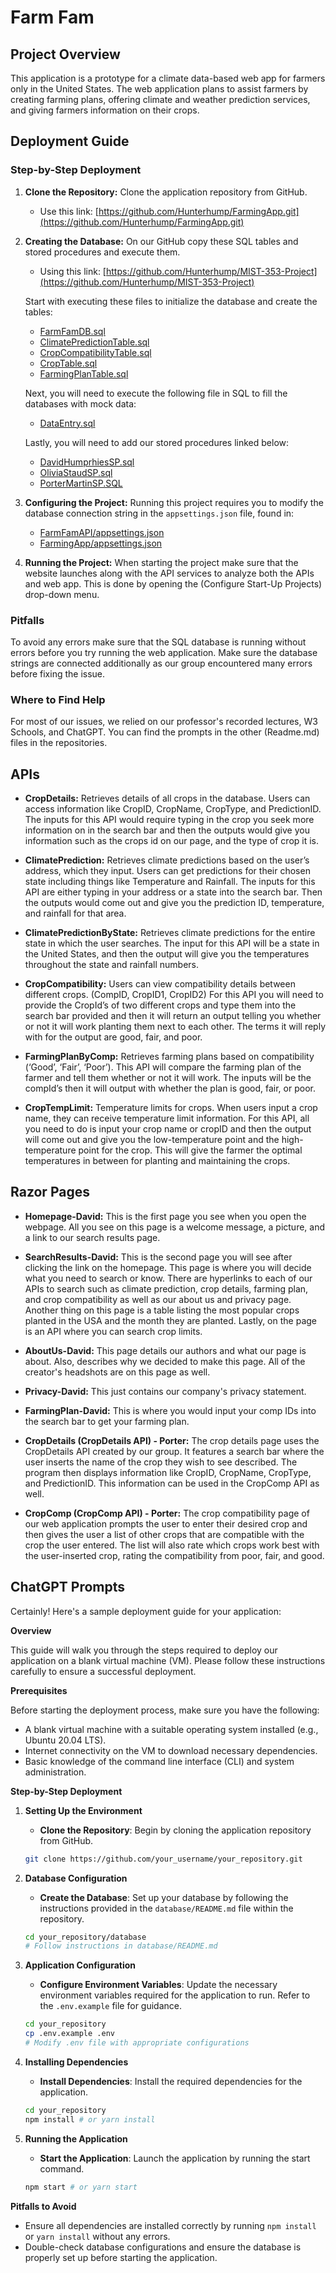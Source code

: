 # Farm Fam

## Project Overview

This application is a prototype for a climate data-based web app for farmers only in the United States. The web application plans to assist farmers by creating farming plans, offering climate and weather prediction services, and giving farmers information on their crops.

## Deployment Guide

### Step-by-Step Deployment

1. **Clone the Repository:** Clone the application repository from GitHub.
   - Use this link:
     [https://github.com/Hunterhump/FarmingApp.git](https://github.com/Hunterhump/FarmingApp.git)

2. **Creating the Database:** On our GitHub copy these SQL tables and stored procedures and execute them.
   - Using this link:
     [https://github.com/Hunterhump/MIST-353-Project](https://github.com/Hunterhump/MIST-353-Project)

   Start with executing these files to initialize the database and create the tables:
   - [FarmFamDB.sql](https://github.com/Hunterhump/MIST-353-Project/blob/main/FarmFamDB.sql)
   - [ClimatePredictionTable.sql](https://github.com/Hunterhump/MIST-353-Project/blob/main/ClimatePredictionTable.sql)
   - [CropCompatibilityTable.sql](https://github.com/Hunterhump/MIST-353-Project/blob/main/CropCompatibilityTable.sql)
   - [CropTable.sql](https://github.com/Hunterhump/MIST-353-Project/blob/main/CropTable.sql)
   - [FarmingPlanTable.sql](https://github.com/Hunterhump/MIST-353-Project/blob/main/FarmingPlanTable.sql)

   Next, you will need to execute the following file in SQL to fill the databases with mock data:
   - [DataEntry.sql](https://github.com/Hunterhump/MIST-353-Project/blob/main/DataEntry.sql)

   Lastly, you will need to add our stored procedures linked below:
   - [DavidHumprhiesSP.sql](https://github.com/Hunterhump/MIST-353-Project/blob/main/DavidHumphriesSP.sql)
   - [OliviaStaudSP.sql](https://github.com/Hunterhump/MIST-353-Project/blob/main/OliviaStaudSP.sql)
   - [PorterMartinSP.SQL](https://github.com/Hunterhump/MIST-353-Project/blob/main/PorterMartinSP.SQL)

3. **Configuring the Project:** Running this project requires you to modify the database connection string in the `appsettings.json` file, found in:
   - [FarmFamAPI/appsettings.json](https://github.com/Hunterhump/FarmingApp/blob/master/FarmFamAPI/appsettings.json)
   - [FarmingApp/appsettings.json](https://github.com/Hunterhump/FarmingApp/blob/master/FarmingApp/appsettings.json)

4. **Running the Project:** When starting the project make sure that the website launches along with the API services to analyze both the APIs and web app. This is done by opening the (Configure Start-Up Projects) drop-down menu.

### Pitfalls

To avoid any errors make sure that the SQL database is running without errors before you try running the web application. Make sure the database strings are connected additionally as our group encountered many errors before fixing the issue.

### Where to Find Help

For most of our issues, we relied on our professor's recorded lectures, W3 Schools, and ChatGPT. You can find the prompts in the other (Readme.md) files in the repositories.

## APIs

- **CropDetails:** Retrieves details of all crops in the database. Users can access information like CropID, CropName, CropType, and PredictionID. The inputs for this API would require typing in the crop you seek more information on in the search bar and then the outputs would give you information such as the crops id on our page, and the type of crop it is.

- **ClimatePrediction:** Retrieves climate predictions based on the user’s address, which they input. Users can get predictions for their chosen state including things like Temperature and Rainfall. The inputs for this API are either typing in your address or a state into the search bar. Then the outputs would come out and give you the prediction ID, temperature, and rainfall for that area.

- **ClimatePredictionByState:** Retrieves climate predictions for the entire state in which the user searches. The input for this API will be a state in the United States, and then the output will give you the temperatures throughout the state and rainfall numbers.

- **CropCompatibility:** Users can view compatibility details between different crops. (CompID, CropID1, CropID2) For this API you will need to provide the CropId’s of two different crops and type them into the search bar provided and then it will return an output telling you whether or not it will work planting them next to each other. The terms it will reply with for the output are good, fair, and poor.

- **FarmingPlanByComp:** Retrieves farming plans based on compatibility (‘Good’, ‘Fair’, ‘Poor’). This API will compare the farming plan of the farmer and tell them whether or not it will work. The inputs will be the compId’s then it will output with whether the plan is good, fair, or poor.

- **CropTempLimit:** Temperature limits for crops. When users input a crop name, they can receive temperature limit information. For this API, all you need to do is input your crop name or cropID and then the output will come out and give you the low-temperature point and the high-temperature point for the crop. This will give the farmer the optimal temperatures in between for planting and maintaining the crops.

## Razor Pages

- **Homepage-David:** This is the first page you see when you open the webpage. All you see on this page is a welcome message, a picture, and a link to our search results page.

- **SearchResults-David:** This is the second page you will see after clicking the link on the homepage. This page is where you will decide what you need to search or know. There are hyperlinks to each of our APIs to search such as climate prediction, crop details, farming plan, and crop compatibility as well as our about us and privacy page. Another thing on this page is a table listing the most popular crops planted in the USA and the month they are planted. Lastly, on the page is an API where you can search crop limits.

- **AboutUs-David:** This page details our authors and what our page is about. Also, describes why we decided to make this page. All of the creator's headshots are on this page as well.

- **Privacy-David:** This just contains our company's privacy statement.

- **FarmingPlan-David:** This is where you would input your comp IDs into the search bar to get your farming plan.

- **CropDetails (CropDetails API) - Porter:** The crop details page uses the CropDetails API created by our group. It features a search bar where the user inserts the name of the crop they wish to see described. The program then displays information like CropID, CropName, CropType, and PredictionID. This information can be used in the CropComp API as well.

- **CropComp (CropComp API) - Porter:** The crop compatibility page of our web application prompts the user to enter their desired crop and then gives the user a list of other crops that are compatible with the crop the user entered. The list will also rate which crops work best with the user-inserted crop, rating the compatibility from poor, fair, and good.

## ChatGPT Prompts 
Certainly! Here's a sample deployment guide for your application:

**Overview**

This guide will walk you through the steps required to deploy our application on a blank virtual machine (VM). Please follow these instructions carefully to ensure a successful deployment.

**Prerequisites**

Before starting the deployment process, make sure you have the following:

- A blank virtual machine with a suitable operating system installed (e.g., Ubuntu 20.04 LTS).
- Internet connectivity on the VM to download necessary dependencies.
- Basic knowledge of the command line interface (CLI) and system administration.

**Step-by-Step Deployment**

1. **Setting Up the Environment**

    - **Clone the Repository**: Begin by cloning the application repository from GitHub.
    
    ```bash
    git clone https://github.com/your_username/your_repository.git
    ```

2. **Database Configuration**

    - **Create the Database**: Set up your database by following the instructions provided in the `database/README.md` file within the repository.
    
    ```bash
    cd your_repository/database
    # Follow instructions in database/README.md
    ```

3. **Application Configuration**

    - **Configure Environment Variables**: Update the necessary environment variables required for the application to run. Refer to the `.env.example` file for guidance.
    
    ```bash
    cd your_repository
    cp .env.example .env
    # Modify .env file with appropriate configurations
    ```

4. **Installing Dependencies**

    - **Install Dependencies**: Install the required dependencies for the application.
    
    ```bash
    cd your_repository
    npm install # or yarn install
    ```

5. **Running the Application**

    - **Start the Application**: Launch the application by running the start command.
    
    ```bash
    npm start # or yarn start
    ```

**Pitfalls to Avoid**

- Ensure all dependencies are installed correctly by running `npm install` or `yarn install` without any errors.
- Double-check database configurations and ensure the database is properly set up before starting the application.

